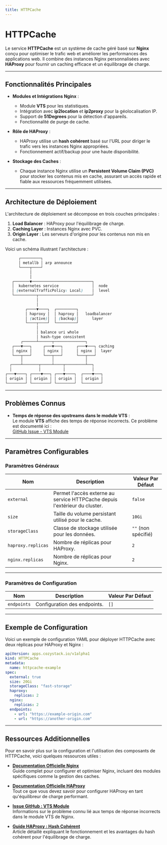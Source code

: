 ```yaml
---
title: HTTPCache
---
```


# HTTPCache

Le service **HTTPCache** est un système de cache géré basé sur **Nginx** conçu pour optimiser le trafic web et améliorer les performances des applications web. Il combine des instances Nginx personnalisées avec **HAProxy** pour fournir un caching efficace et un équilibrage de charge.

---

## Fonctionnalités Principales

- **Modules et Intégrations Nginx** :
  - Module **VTS** pour les statistiques.
  - Intégration avec **ip2location** et **ip2proxy** pour la géolocalisation IP.
  - Support de **51Degrees** pour la détection d'appareils.
  - Fonctionnalité de purge de cache.

- **Rôle de HAProxy** :
  - HAProxy utilise un **hash cohérent** basé sur l'URL pour diriger le trafic vers les instances Nginx appropriées.
  - Fonctionnement actif/backup pour une haute disponibilité.

- **Stockage des Caches** :
  - Chaque instance Nginx utilise un **Persistent Volume Claim (PVC)** pour stocker les contenus mis en cache, assurant un accès rapide et fiable aux ressources fréquemment utilisées.

---

## Architecture de Déploiement

L'architecture de déploiement se décompose en trois couches principales :

1. **Load Balancer** : HAProxy pour l'équilibrage de charge.
2. **Caching Layer** : Instances Nginx avec PVC.
3. **Origin Layer** : Les serveurs d'origine pour les contenus non mis en cache.

Voici un schéma illustrant l'architecture :

```scss
      ┌─────────┐
      │ metallb │ arp announce
      └────┬────┘
           │
           │
   ┌───────▼───────────────────────────┐
   │  kubernetes service               │  node
   │ (externalTrafficPolicy: Local)    │  level
   └──────────┬────────────────────────┘
              │
              │
         ┌────▼────┐  ┌─────────┐
         │ haproxy │  │ haproxy │   loadbalancer
         │ (active)│  │ (backup)│      layer
         └────┬────┘  └─────────┘
              │
              │ balance uri whole
              │ hash-type consistent
       ┌──────┴──────┬──────────────┐
   ┌───▼───┐     ┌───▼───┐      ┌───▼───┐ caching
   │ nginx │     │ nginx │      │ nginx │  layer
   └───┬───┘     └───┬───┘      └───┬───┘
       │             │              │
  ┌────┴───────┬─────┴────┬─────────┴──┐
  │            │          │            │
┌───▼────┐ ┌────▼───┐ ┌───▼────┐  ┌────▼───┐ 
│ origin │ │ origin │ │ origin │  │ origin │ 
└────────┘ └────────┘ └────────┘  └────────┘
```

---

## Problèmes Connus

- **Temps de réponse des upstreams dans le module VTS** :  
  Le module **VTS** affiche des temps de réponse incorrects. Ce problème est documenté ici :  
  [GitHub Issue - VTS Module](https://github.com/vozlt/nginx-module-vts/issues/198)

---

## Paramètres Configurables

### **Paramètres Généraux**

| **Nom**            | **Description**                                              | **Valeur Par Défaut** |
|---------------------|--------------------------------------------------------------|------------------------|
| `external`         | Permet l'accès externe au service HTTPCache depuis l'extérieur du cluster. | `false`               |
| `size`             | Taille du volume persistant utilisé pour le cache.           | `10Gi`                |
| `storageClass`     | Classe de stockage utilisée pour les données.                | `""` (non spécifié)   |
| `haproxy.replicas` | Nombre de réplicas pour HAProxy.                              | `2`                   |
| `nginx.replicas`   | Nombre de réplicas pour Nginx.                                | `2`                   |

---

### **Paramètres de Configuration**

| **Nom**        | **Description**                 | **Valeur Par Défaut** |
|-----------------|---------------------------------|------------------------|
| `endpoints`    | Configuration des endpoints.    | `[]`                  |

---

## Exemple de Configuration

Voici un exemple de configuration YAML pour déployer HTTPCache avec deux réplicas pour HAProxy et Nginx :

```yaml
apiVersion: apps.cozystack.io/v1alpha1
kind: HTTPCache
metadata:
  name: httpcache-example
spec:
  external: true
  size: 20Gi
  storageClass: "fast-storage"
  haproxy:
    replicas: 2
  nginx:
    replicas: 2
  endpoints:
    - url: "https://example-origin.com"
    - url: "https://another-origin.com"
```

---

## Ressources Additionnelles

Pour en savoir plus sur la configuration et l'utilisation des composants de HTTPCache, voici quelques ressources utiles :

- [**Documentation Officielle Nginx**](https://nginx.org/en/docs/)  
  Guide complet pour configurer et optimiser Nginx, incluant des modules spécifiques comme la gestion des caches.

- [**Documentation Officielle HAProxy**](https://haproxy.org/)  
  Tout ce que vous devez savoir pour configurer HAProxy en tant qu'équilibreur de charge performant.

- [**Issue GitHub : VTS Module**](https://github.com/vozlt/nginx-module-vts/issues/198)  
  Informations sur le problème connu lié aux temps de réponse incorrects dans le module VTS de Nginx.

- [**Guide HAProxy : Hash Cohérent**](https://www.haproxy.com/blog/consisten-hashing-in-haproxy/)  
  Article détaillé expliquant le fonctionnement et les avantages du hash cohérent pour l'équilibrage de charge.
